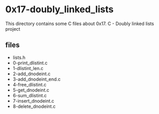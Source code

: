 # 0x17-doubly_linked_lists

This directory contains some C files about 0x17. C - Doubly linked lists project

## files

* lists.h
* 0-print_dlistint.c
* 1-dlistint_len.c
* 2-add_dnodeint.c
* 3-add_dnodeint_end.c
* 4-free_dlistint.c
* 5-get_dnodeint.c
* 6-sum_dlistint.c
* 7-insert_dnodeint.c
* 8-delete_dnodeint.c
